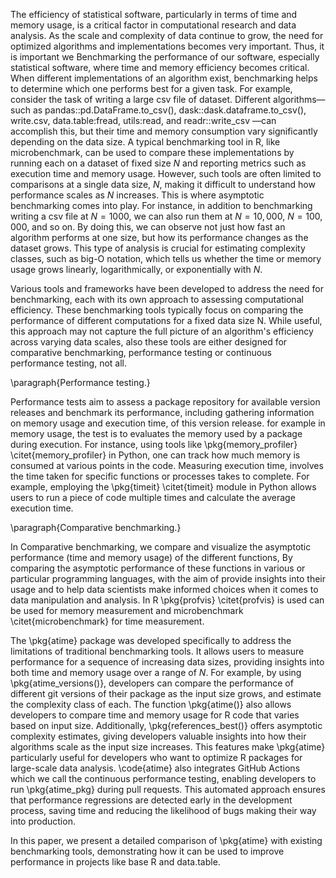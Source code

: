 The efficiency of statistical software, particularly in terms of time and memory usage, is a critical factor in computational research and data analysis. As the scale and complexity of data continue to grow, the need for optimized algorithms and implementations becomes very important. Thus, it is important we Benchmarking the performance of our  software, especially statistical software, where time and memory efficiency becomes critical. When different implementations of an algorithm exist, benchmarking helps to determine which one performs best for a given task. For example, consider the task of writing a large csv file of dataset. Different algorithms—such as pandas::pd.DataFrame.to_csv(), dask::dask.dataframe.to_csv(), write.csv, data.table:fread, utils:read, and readr::write_csv —can accomplish this, but their time and memory consumption vary significantly depending on the data size. A typical benchmarking tool in R, like microbenchmark, can be used to compare these implementations by running each on a dataset of fixed size $N$ and reporting metrics such as execution time and memory usage.
However, such tools are often limited to comparisons at a single data size, $N$, making it difficult to understand how performance scales as $N$ increases. This is where asymptotic benchmarking comes into play. For instance, in addition to benchmarking writing a csv file at $N = 1000$, we can also run them at $N = 10,000$, $N = 100,000$, and so on. By doing this, we can observe not just how fast an algorithm performs at one size, but how its performance changes as the dataset grows. This type of analysis is crucial for estimating complexity classes, such as big-O notation, which tells us whether the time or memory usage grows linearly, logarithmically, or exponentially with $N$.

Various tools and frameworks have been developed to address the need for benchmarking, each with its own approach to assessing computational efficiency. These benchmarking tools typically focus on comparing the performance of different computations for a fixed data size N. While useful, this approach may not capture the full picture of an algorithm's efficiency across varying data scales, also these tools are either designed for comparative benchmarking, performance testing  or continuous performance testing, not all. 

\paragraph{Performance testing.}

Performance tests aim to assess a package repository for available version releases and benchmark its performance, including gathering information on memory usage and execution time, of this version release.
for example in memory usage, the test is to evaluates the memory used by a package during execution. For instance, using tools like \pkg{memory\_profiler} \citet{memory_profiler} in Python, one can track how much memory is consumed at various points in the code. Measuring execution time, involves the time taken for specific functions or processes takes to complete. For example, employing the \pkg{timeit} \citet{timeit} module in Python allows users to run a piece of code multiple times and calculate the average execution time.

\paragraph{Comparative benchmarking.}

In Comparative benchmarking, we compare and visualize the asymptotic performance (time and memory usage) of the different functions, By comparing the asymptotic performance of these functions in various or particular programming languages, with the aim of provide insights into their usage and to help data scientists make informed choices when it comes to data
manipulation and analysis. In R \pkg{profvis} \citet{profvis} is used can be used for memory measurement and microbenchmark \citet{microbenchmark} for time measurement.

The \pkg{atime} package was developed specifically to address the limitations of traditional benchmarking tools. It allows users to measure performance for a sequence of increasing data sizes, providing insights into both time and memory usage over a range of $N$. For example, by using \pkg{atime\_versions()}, developers can compare the performance of different git versions of their package as the input size grows, and estimate the complexity class of each. The function \pkg{atime()} also allows developers to compare time and memory usage for R code that varies based on input size. Additionally, \pkg{references\_best()} offers asymptotic complexity estimates, giving developers valuable insights into how their algorithms scale as the input size increases. This features make \pkg{atime} particularly useful for developers who want to optimize R packages for large-scale data analysis.
\code{atime} also integrates GitHub Actions which we call the continuous performance testing, enabling developers to run \pkg{atime\_pkg} during pull requests. This automated approach ensures that performance regressions are detected early in the development process, saving time and reducing the likelihood of bugs making their way into production.

In this paper, we present a detailed comparison of \pkg{atime} with existing benchmarking tools, demonstrating how it can be used to improve performance in projects like base R and data.table.


